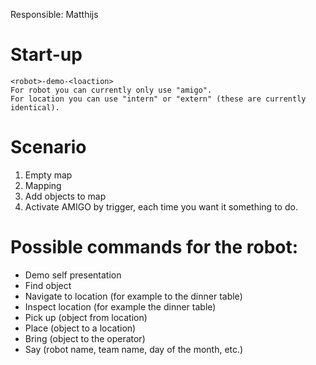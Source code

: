 Responsible: Matthijs

# Start-up

    <robot>-demo-<loaction>
    For robot you can currently only use "amigo".
    For location you can use "intern" or "extern" (these are currently identical).

# Scenario

1. Empty map
2. Mapping
3. Add objects to map
4. Activate AMIGO by trigger, each time you want it something to do.

# Possible commands for the robot:

- Demo self presentation
- Find object
- Navigate to location (for example to the dinner table)
- Inspect location (for example the dinner table)
- Pick up (object from location)
- Place (object to a location)
- Bring (object to the operator)
- Say (robot name, team name, day of the month, etc.)
